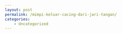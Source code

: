 ```yaml
---
layout: post
permalink: /mimpi-keluar-cacing-dari-jari-tangan/
categories:
    - Uncategorized
---
```


